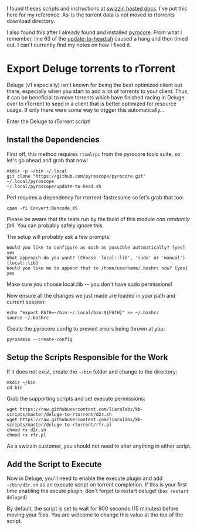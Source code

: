 I found theses scripts and instructions at [swizzin hosted docs](https://docs.swizzin.net/guides/d2r/). I've put this here for my reference. As-is the torrent data is not moved to rtorrents download directory.

I also found this after I already found and installed [pyrocore](https://github.com/pyroscope/pyrocore). From what I remember, line 63 of the [update-to-head.sh](https://github.com/pyroscope/pyrocore/blob/master/update-to-head.sh) caused a hang and then timed out. I can't currently find my notes on how I fixed it.

# Export Deluge torrents to rTorrent

Deluge (v1 especially) isn't known for being the best optimized client out there, especially when you start to add a lot of torrents to your client. Thus, it can be beneficial to move torrents which have finished racing in Deluge over to rTorrent to seed in a client that is better optimized for resource usage. If only there were some way to trigger this automatically...

Enter the Deluge to rTorrent script!
## Install the Dependencies

First off, this method requires `rtxmlrpc` from the pyrocore tools suite, so let's go ahead and grab that now!
```
mkdir -p ~/bin ~/.local
git clone "https://github.com/pyroscope/pyrocore.git" ~/.local/pyroscope
~/.local/pyroscope/update-to-head.sh
```

Perl requires a dependency for rtorrent-fastresume so let's grab that too:
```
cpan -fi Convert:Bencode_XS
```
Please be aware that the tests run by the build of this module *can randomly fail*. You can probably safely ignore this.

The setup will probably ask a few prompts:
```
Would you like to configure as much as possible automatically? [yes] yes
What approach do you want? (Choose 'local::lib', 'sudo' or 'manual')
[local::lib]
Would you like me to append that to /home/username/.bashrc now? [yes] yes
```
Make sure you choose local::lib -- you don't have sudo permissions!

Now ensure all the changes we just made are loaded in your path and current session:
```
echo "export PATH=~/bin:~/.local/bin:${PATH}" >> ~/.bashrc
source ~/.bashrc
```
Create the pyrocore config to prevent errors being thrown at you:
```
pyroadmin --create-config
```
## Setup the Scripts Responsible for the Work

If it does not exist, create the `~/bin` folder and change to the directory:
```
mkdir ~/bin
cd bin
```
Grab the supporting scripts and set execute permissions:
```
wget https://raw.githubusercontent.com/liaralabs/kb-scripts/master/deluge-to-rtorrent/d2r.sh
wget https://raw.githubusercontent.com/liaralabs/kb-scripts/master/deluge-to-rtorrent/rfr.pl
chmod +x d2r.sh
chmod +x rfr.pl
```
As a swizzin customer, you should not need to alter anything in either script.
## Add the Script to Execute

Now in Deluge, you'll need to enable the execute plugin and add `~/bin/d2r.sh` as an execute script on torrent completion. If this is your first time enabling the excute plugin, don't forget to restart deluge! (`box restart deluged`)

By default, the script is set to wait for 900 seconds (15 minutes) before moving your files. You are welcome to change this value at the top of the script.
